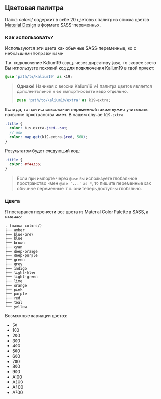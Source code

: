 ## Цветовая палитра
Папка *colors/* содержит в себе 20 цветовых палитр из списка цветов [Material Design](https://material.io/design/color/the-color-system.html) в формате SASS-переменных.

### Как использовать?
Используются эти цвета как обычные SASS-переменные, но с небольшими поправочками.

Т.к. подключение Kalium19 осущ. через директиву `@use`, то скорее всего Вы используете похожий код для подключения Kalium19 в свой проект:

```scss
@use 'path/to/kalium19' as k19;
```

> **Однако!** Начиная с версии Kalium19 v4 палитра цветов является дополнительной и ее импортировать надо отдельно:
>  ```scss
>  @use 'path/to/kalium19/extra' as k19-extra;
>  ```

Если да, то при использовании переменной также нужно учитывать
название пространства имен. В нашем случае `k19-extra`.

```scss
.title {
  color: k19-extra.$red--500;
  // или
  color: map-get(k19-extra.$red, 500);
}
```

Результатом будет следующий код:
```css
.title {
  color: #f44336;
}
```

> Если при импорте через `@use` вы используете глобальное пространство имен `@use '...' as *`, то пишите переменные как обычные переменные, т.к. они теперь доступны глобально.

### Цвета
Я постарался перенести все цвета из Material Color Palette в SASS, а именно:

```
. (папка colors/)
├── amber
├── blue-grey
├── blue
├── brown
├── cyan
├── deep-orange
├── deep-purple
├── green
├── grey
├── indigo
├── light-blue
├── light-green
├── lime
├── orange
├── pink
├── purple
├── red
├── teal
└── yellow
```

Возможные вариации цветов:
- 50
- 100
- 200
- 300
- 400
- 500
- 600
- 700
- 800
- 900
- A100
- A200
- A400
- A700
